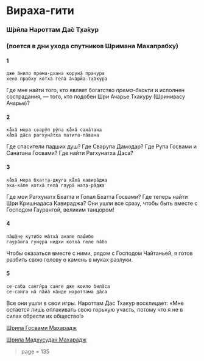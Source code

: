 # Вираха-гити

### Ш́рӣла Нароттам Да̄с Т̣ха̄кур

### (поется в дни ухода спутников Шримана Махапрабху)

#### 1

    дже а̄нило према-дхана корун̣а̄ прачура
    хено прабху котха̄ гела̄ а̄ча̄рйа-т̣ха̄кура

Где мне найти того, кто являет богатство *према-бхакти* и исполнен сострадания, — того, кто подобен Шри Ачарье Тхакуру (Шринивасу Ачарье)?

#### 2

    ка̄̐ха̄ мора сварӯп рӯпа ка̄̐ха̄ сана̄тана
    ка̄̐ха̄ да̄са рагхуна̄тха патита-па̄вана

Где спасители падших душ? Где Сварупа Дамодар? Где Рупа Госвами и Санатана Госвами? Где найти Рагхунатха Даса?

#### 3

    ка̄̐ха̄ мора бхат̣т̣а-джуга ка̄̐ха̄ кавира̄джа
    эка-ка̄ле котха̄ гела̄ гаура̄ нат̣а-ра̄джа

Где мои Рагхунатх Бхатта и Гопал Бхатта Госвами? Где теперь найти Шри Кришнадаса Кавираджа? Они ушли все сразу, чтобы быть вместе с Господом Гаурангой, великим танцором!

#### 4

    па̄ш̣а̄н̣е кут̣ибо ма̄тха̄ анале паш́ибо
    гаура̄н̇га гун̣ера нидхи котха̄ геле па̄бо

Чтобы оказаться вместе с ними, рядом с Господом Чайтаньей, я готов разбить свою голову о камень в муках разлуки.

#### 5

    се-саба сан̇гӣра сан̇ге дже коило била̄са
    се-сан̇га на̄ па̄йа̄ ка̄нде нароттама да̄са

Все они ушли в свои игры. Нароттам Дас Тхакур восклицает: «Мне остается лишь оплакивать свою горькую участь, потому что я не в силах обрести их общество!»


[Шрила Госвами Махарадж](https://soundcloud.com/bharatimaharaj/goswami-maharaj-viraha-giti)

[Шрила Мадхусудан Махарадж](https://soundcloud.com/bharatimaharaj/madhusudan-maharaj-viraha-giti)


> page = 135
